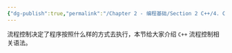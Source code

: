 ```yaml
---
{"dg-publish":true,"permalink":"/Chapter 2 - 编程基础/Section 2 C++/4. C++ 流程控制语句/","tags":["cpp"]}
---
```


流程控制决定了程序按照什么样的方式去执行，本节给大家介绍  `C++` 流程控制相关语法。